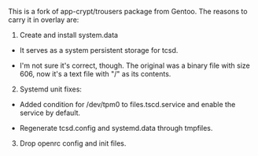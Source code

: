 This is a fork of app-crypt/trousers package from Gentoo. The reasons
to carry it in overlay are:

1. Create and install system.data

  - It serves as a system persistent storage for tcsd.

  - I'm not sure it's correct, though. The original was a binary file
    with size 606, now it's a text file with "/" as its contents.

2. Systemd unit fixes:

  - Added condition for /dev/tpm0 to files.tscd.service and enable the
    service by default.

  - Regenerate tcsd.config and systemd.data through tmpfiles.

3. Drop openrc config and init files.

